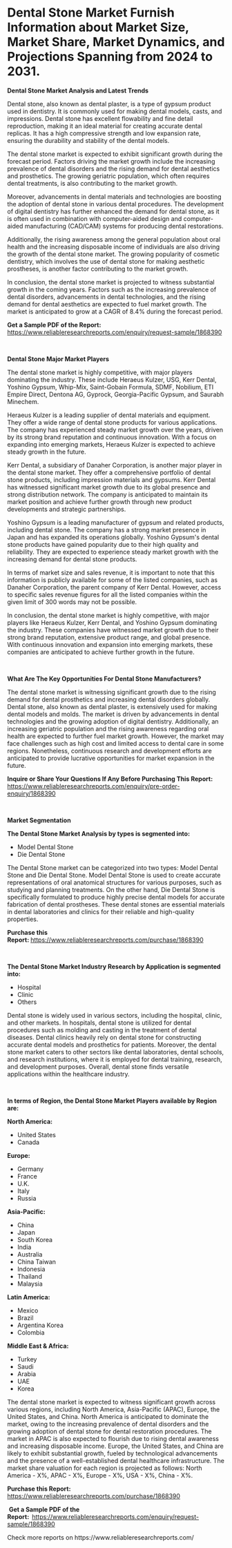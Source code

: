 <p><h1>Dental Stone Market Furnish Information about Market Size, Market Share, Market Dynamics, and Projections Spanning from 2024 to 2031.</h1></p><p><strong>Dental Stone Market Analysis and Latest Trends</strong></p>
<p><p>Dental stone, also known as dental plaster, is a type of gypsum product used in dentistry. It is commonly used for making dental models, casts, and impressions. Dental stone has excellent flowability and fine detail reproduction, making it an ideal material for creating accurate dental replicas. It has a high compressive strength and low expansion rate, ensuring the durability and stability of the dental models.</p><p>The dental stone market is expected to exhibit significant growth during the forecast period. Factors driving the market growth include the increasing prevalence of dental disorders and the rising demand for dental aesthetics and prosthetics. The growing geriatric population, which often requires dental treatments, is also contributing to the market growth.</p><p>Moreover, advancements in dental materials and technologies are boosting the adoption of dental stone in various dental procedures. The development of digital dentistry has further enhanced the demand for dental stone, as it is often used in combination with computer-aided design and computer-aided manufacturing (CAD/CAM) systems for producing dental restorations.</p><p>Additionally, the rising awareness among the general population about oral health and the increasing disposable income of individuals are also driving the growth of the dental stone market. The growing popularity of cosmetic dentistry, which involves the use of dental stone for making aesthetic prostheses, is another factor contributing to the market growth.</p><p>In conclusion, the dental stone market is projected to witness substantial growth in the coming years. Factors such as the increasing prevalence of dental disorders, advancements in dental technologies, and the rising demand for dental aesthetics are expected to fuel market growth. The market is anticipated to grow at a CAGR of 8.4% during the forecast period.</p></p>
<p><strong>Get a Sample PDF of the Report:&nbsp;</strong> <a href="https://www.reliableresearchreports.com/enquiry/request-sample/1868390">https://www.reliableresearchreports.com/enquiry/request-sample/1868390</a></p>
<p>&nbsp;</p>
<p><strong>Dental Stone Major Market Players</strong></p>
<p><p>The dental stone market is highly competitive, with major players dominating the industry. These include Heraeus Kulzer, USG, Kerr Dental, Yoshino Gypsum, Whip-Mix, Saint-Gobain Formula, SDMF, Nobilium, ETI Empire Direct, Dentona AG, Gyprock, Georgia-Pacific Gypsum, and Saurabh Minechem. </p><p>Heraeus Kulzer is a leading supplier of dental materials and equipment. They offer a wide range of dental stone products for various applications. The company has experienced steady market growth over the years, driven by its strong brand reputation and continuous innovation. With a focus on expanding into emerging markets, Heraeus Kulzer is expected to achieve steady growth in the future.</p><p>Kerr Dental, a subsidiary of Danaher Corporation, is another major player in the dental stone market. They offer a comprehensive portfolio of dental stone products, including impression materials and gypsums. Kerr Dental has witnessed significant market growth due to its global presence and strong distribution network. The company is anticipated to maintain its market position and achieve further growth through new product developments and strategic partnerships.</p><p>Yoshino Gypsum is a leading manufacturer of gypsum and related products, including dental stone. The company has a strong market presence in Japan and has expanded its operations globally. Yoshino Gypsum's dental stone products have gained popularity due to their high quality and reliability. They are expected to experience steady market growth with the increasing demand for dental stone products.</p><p>In terms of market size and sales revenue, it is important to note that this information is publicly available for some of the listed companies, such as Danaher Corporation, the parent company of Kerr Dental. However, access to specific sales revenue figures for all the listed companies within the given limit of 300 words may not be possible.</p><p>In conclusion, the dental stone market is highly competitive, with major players like Heraeus Kulzer, Kerr Dental, and Yoshino Gypsum dominating the industry. These companies have witnessed market growth due to their strong brand reputation, extensive product range, and global presence. With continuous innovation and expansion into emerging markets, these companies are anticipated to achieve further growth in the future.</p></p>
<p>&nbsp;</p>
<p><strong>What Are The Key Opportunities For Dental Stone Manufacturers?</strong></p>
<p><p>The dental stone market is witnessing significant growth due to the rising demand for dental prosthetics and increasing dental disorders globally. Dental stone, also known as dental plaster, is extensively used for making dental models and molds. The market is driven by advancements in dental technologies and the growing adoption of digital dentistry. Additionally, an increasing geriatric population and the rising awareness regarding oral health are expected to further fuel market growth. However, the market may face challenges such as high cost and limited access to dental care in some regions. Nonetheless, continuous research and development efforts are anticipated to provide lucrative opportunities for market expansion in the future.</p></p>
<p><strong>Inquire or Share Your Questions If Any Before Purchasing This Report:</strong> <a href="https://www.reliableresearchreports.com/enquiry/pre-order-enquiry/1868390">https://www.reliableresearchreports.com/enquiry/pre-order-enquiry/1868390</a></p>
<p>&nbsp;</p>
<p><strong>Market Segmentation</strong></p>
<p><strong>The Dental Stone Market Analysis by types is segmented into:</strong></p>
<p><ul><li>Model Dental Stone</li><li>Die Dental Stone</li></ul></p>
<p><p>The Dental Stone market can be categorized into two types: Model Dental Stone and Die Dental Stone. Model Dental Stone is used to create accurate representations of oral anatomical structures for various purposes, such as studying and planning treatments. On the other hand, Die Dental Stone is specifically formulated to produce highly precise dental models for accurate fabrication of dental prostheses. These dental stones are essential materials in dental laboratories and clinics for their reliable and high-quality properties.</p></p>
<p><strong>Purchase this Report:&nbsp;</strong><a href="https://www.reliableresearchreports.com/purchase/1868390">https://www.reliableresearchreports.com/purchase/1868390</a></p>
<p>&nbsp;</p>
<p><strong>The Dental Stone Market Industry Research by Application is segmented into:</strong></p>
<p><ul><li>Hospital</li><li>Clinic</li><li>Others</li></ul></p>
<p><p>Dental stone is widely used in various sectors, including the hospital, clinic, and other markets. In hospitals, dental stone is utilized for dental procedures such as molding and casting in the treatment of dental diseases. Dental clinics heavily rely on dental stone for constructing accurate dental models and prosthetics for patients. Moreover, the dental stone market caters to other sectors like dental laboratories, dental schools, and research institutions, where it is employed for dental training, research, and development purposes. Overall, dental stone finds versatile applications within the healthcare industry.</p></p>
<p>&nbsp;</p>
<p><strong>In terms of Region, the Dental Stone Market Players available by Region are:</strong></p>
<p>
    <p> <strong> North America: </strong>
        <ul>
            <li>United States</li>
            <li>Canada</li>
        </ul>
        </p> 
    <p> <strong> Europe: </strong>
        <ul>
            <li>Germany</li>
            <li>France</li>
            <li>U.K.</li>
            <li>Italy</li>
            <li>Russia</li>
        </ul>
        </p> 
    <p> <strong> Asia-Pacific: </strong>
        <ul>
            <li>China</li>
            <li>Japan</li>
            <li>South Korea</li>
            <li>India</li>
            <li>Australia</li>
            <li>China Taiwan</li>
            <li>Indonesia</li>
            <li>Thailand</li>
            <li>Malaysia</li>
        </ul>
        </p> 
    <p> <strong> Latin America: </strong>
        <ul>
            <li>Mexico</li>
            <li>Brazil</li>
            <li>Argentina Korea</li>
            <li>Colombia</li>
        </ul>
        </p> 
    <p> <strong> Middle East & Africa: </strong>
        <ul>
            <li>Turkey</li>
            <li>Saudi</li>
            <li>Arabia</li>
            <li>UAE</li>
            <li>Korea</li>
        </ul>
    </p>
    </p>
<p><p>The dental stone market is expected to witness significant growth across various regions, including North America, Asia-Pacific (APAC), Europe, the United States, and China. North America is anticipated to dominate the market, owing to the increasing prevalence of dental disorders and the growing adoption of dental stone for dental restoration procedures. The market in APAC is also expected to flourish due to rising dental awareness and increasing disposable income. Europe, the United States, and China are likely to exhibit substantial growth, fueled by technological advancements and the presence of a well-established dental healthcare infrastructure. The market share valuation for each region is projected as follows: North America - X%, APAC - X%, Europe - X%, USA - X%, China - X%.</p></p>
<p><strong>Purchase this Report: </strong><a href="https://www.reliableresearchreports.com/purchase/1868390">https://www.reliableresearchreports.com/purchase/1868390</a></p>
<p>&nbsp;<strong>Get a Sample PDF of the Report:&nbsp;&nbsp;</strong><a href="https://www.reliableresearchreports.com/enquiry/request-sample/1868390">https://www.reliableresearchreports.com/enquiry/request-sample/1868390</a></p>
<p><strong></strong></p>
<p>Check more reports on https://www.reliableresearchreports.com/</p>